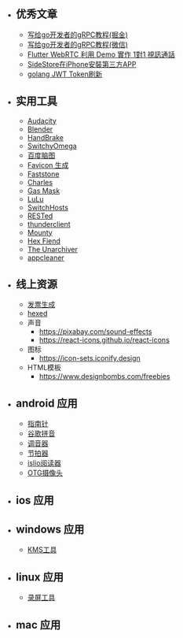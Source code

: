 + ## 优秀文章
  - [写给go开发者的gRPC教程(掘金)](https://juejin.cn/column/7191008828509388860/ "golang | grpc | 微服务")
  - [写给go开发者的gRPC教程(微信)](https://mp.weixin.qq.com/mp/appmsgalbum?__biz=MzIyMTI4OTY3Mw==&action=getalbum&album_id=2760500493343014914#wechat_redirect)
  - [Flutter WebRTC 利用 Demo 實作 1對1 視訊通話](https://medium.com/flutter-taipei/flutter-webrtc-%E5%88%A9%E7%94%A8-demo-%E5%AF%A6%E4%BD%9C-1%E5%B0%8D1-%E8%A6%96%E8%A8%8A%E9%80%9A%E8%A9%B1-c33721193971)
  - [SideStore在iPhone安裝第三方APP](https://ivonblog.com/posts/ios-sidestore/)
  - [golang JWT Token刷新](https://www.sohamkamani.com/golang/jwt-authentication/)

+ ## 实用工具
  - [Audacity](https://www.audacityteam.org/ "音频处理")
  - [Blender](https://www.blender.org/ "动画制作")
  - [HandBrake](https://www.handbrake.fr/ "视频裁剪")
  - [SwitchyOmega](https://github.com/FelisCatus/SwitchyOmega "VPN")
  - [百度脑图](https://github.com/NaoTu/DesktopNaotu)
  - [Favicon 生成](https://favicon.io)
  - [Faststone](https://www.faststone.org/ "截屏|录屏|图片编辑")
  - [Charles](https://www.charlesproxy.com/ "TCP抓包")
  - [Gas Mask](https://github.com/2ndalpha/gasmask "Host管理")
  - [LuLu](https://github.com/objective-see/LuLu "macOS firewall")
  - [SwitchHosts](https://github.com/oldj/switchhosts)
  - [RESTed](http://www.helloresolven.com/portfolio/rested/ "API测试")
  - [thunderclient](https://www.thunderclient.com/ "API测试")
  - [Mounty](https://mounty.app/ "解决Mac上U盘只读的问题")
  - [Hex Fiend](https://hexfiend.com/ "十六进制文档编辑")
  - [The Unarchiver](https://theunarchiver.com/mac-archive-utility-pack "文档解压")
  - [appcleaner](https://freemacsoft.net/appcleaner/ "macos 垃圾清理")

+ ## 线上资源
  - [发票生成](https://invoice-generator.com/)
  - [hexed](https://hexed.it/)
  - 声音
    + https://pixabay.com/sound-effects
    + https://react-icons.github.io/react-icons
  - 图标
    + https://icon-sets.iconify.design
  - HTML模板
    + https://www.designbombs.com/freebies

+ ## android 应用
  - [指南针](./android/Compass_v9.5.4_apkpure.com.apk)
  - [谷歌拼音](./android/GoogleInput_v2.4.5.164561151-armeabi-v7a.apk)
  - [调音器](./android/gstrings-free.apk)
  - [节拍器](./android/metronome.apk)
  - [islio阅读器](./android/isilo.apk)
  - [OTG摄像头](./android/OTG_View.apk)

+ ## ios 应用


+ ## windows 应用
  - [KMS工具](./windows/KMSpico.rar)

+ ## linux 应用
  - [录屏工具](https://github.com/SeaDve/Kooha)

+ ## mac 应用
